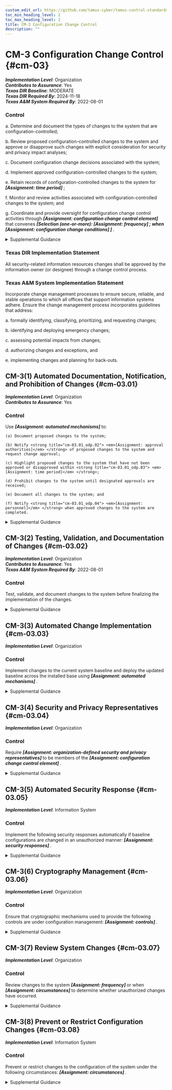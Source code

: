 ```yaml
---
custom_edit_url: https://github.com/tamus-cyber/tamus-control-standards/tree/main/content/tamus.edu/TAMUS_profile.xml
toc_min_heading_level: 2
toc_max_heading_level: 2
title: CM-3 Configuration Change Control
description: ""
---
```


# CM-3 Configuration Change Control {#cm-03}

_**Implementation Level**_: Organization\
_**Contributes to Assurance**_: Yes\
_**Texas DIR Baseline**_: MODERATE\
_**Texas DIR Required By**_: 2024-11-18\
_**Texas A&M System Required By**_: 2022-08-01

### Control



a. Determine and document the types of changes to the system that are configuration-controlled;

b. Review proposed configuration-controlled changes to the system and approve or disapprove such changes with explicit consideration for security and privacy impact analyses;

c. Document configuration change decisions associated with the system;

d. Implement approved configuration-controlled changes to the system;

e. Retain records of configuration-controlled changes to the system for <strong title="cm-03_odp.01"> <em>[Assignment: time period]</em> </strong>;

f. Monitor and review activities associated with configuration-controlled changes to the system; and

g. Coordinate and provide oversight for configuration change control activities through <strong title="cm-03_odp.02"> <em>[Assignment: configuration change control element]</em> </strong> that convenes <strong title="cm-03_odp.03"> <em>[Selection (one-or-more): <strong title="cm-03_odp.04"> <em>[Assignment: frequency]</em> </strong>; when <strong title="cm-03_odp.05"> <em>[Assignment: configuration change conditions]</em> </strong>]</em> </strong>.


<details><summary>Supplemental Guidance</summary>Configuration change control for organizational systems involves the systematic proposal, justification, implementation, testing, review, and disposition of system changes, including system upgrades and modifications. Configuration change control includes changes to baseline configurations, configuration items of systems, operational procedures, configuration settings for system components, remediate vulnerabilities, and unscheduled or unauthorized changes. Processes for managing configuration changes to systems include Configuration Control Boards or Change Advisory Boards that review and approve proposed changes. For changes that impact privacy risk, the senior agency official for privacy updates privacy impact assessments and system of records notices. For new systems or major upgrades, organizations consider including representatives from the development organizations on the Configuration Control Boards or Change Advisory Boards. Auditing of changes includes activities before and after changes are made to systems and the auditing activities required to implement such changes. See also [SA-10](/catalog/sa/sa-10#sa-10).</details>

### Texas DIR Implementation Statement

All security-related information resources changes shall be approved by the information owner (or designee) through a change control process.


### Texas A&M System Implementation Statement



Incorporate change management processes to ensure secure, reliable, and stable operations to which all offices that support information systems adhere. Ensure the change management process incorporates guidelines that address:

a. formally identifying, classifying, prioritizing, and requesting changes;

b. identifying and deploying emergency changes;

c. assessing potential impacts from changes;

d. authorizing changes and exceptions, and

e. implementing changes and planning for back-outs.



## CM-3(1) Automated Documentation, Notification, and Prohibition of Changes {#cm-03.01}

_**Implementation Level**_: Organization\
_**Contributes to Assurance**_: Yes

### Control

Use <strong title="cm-03.01_odp.01"> <em>[Assignment: automated mechanisms]</em> </strong> to:

    (a) Document proposed changes to the system;

    (b) Notify <strong title="cm-03.01_odp.02"> <em>[Assignment: approval authorities]</em> </strong> of proposed changes to the system and request change approval;

    (c) Highlight proposed changes to the system that have not been approved or disapproved within <strong title="cm-03.01_odp.03"> <em>[Assignment: time period]</em> </strong>;

    (d) Prohibit changes to the system until designated approvals are received;

    (e) Document all changes to the system; and

    (f) Notify <strong title="cm-03.01_odp.04"> <em>[Assignment: personnel]</em> </strong> when approved changes to the system are completed.


<details><summary>Supplemental Guidance</summary>None.</details>


## CM-3(2) Testing, Validation, and Documentation of Changes {#cm-03.02}

_**Implementation Level**_: Organization\
_**Contributes to Assurance**_: Yes\
_**Texas A&M System Required By**_: 2022-08-01

### Control

Test, validate, and document changes to the system before finalizing the implementation of the changes.


<details><summary>Supplemental Guidance</summary>Changes to systems include modifications to hardware, software, or firmware components and configuration settings defined in [CM-6](/catalog/cm/cm-06#cm-06) . Organizations ensure that testing does not interfere with system operations that support organizational mission and business functions. Individuals or groups conducting tests understand security and privacy policies and procedures, system security and privacy policies and procedures, and the health, safety, and environmental risks associated with specific facilities or processes. Operational systems may need to be taken offline, or replicated to the extent feasible, before testing can be conducted. If systems must be taken offline for testing, the tests are scheduled to occur during planned system outages whenever possible. If the testing cannot be conducted on operational systems, organizations employ compensating controls.</details>


## CM-3(3) Automated Change Implementation {#cm-03.03}

_**Implementation Level**_: Organization

### Control

Implement changes to the current system baseline and deploy the updated baseline across the installed base using <strong title="cm-03.03_odp"> <em>[Assignment: automated mechanisms]</em> </strong>.


<details><summary>Supplemental Guidance</summary>Automated tools can improve the accuracy, consistency, and availability of configuration baseline information. Automation can also provide data aggregation and data correlation capabilities, alerting mechanisms, and dashboards to support risk-based decision-making within the organization.</details>


## CM-3(4) Security and Privacy Representatives {#cm-03.04}

_**Implementation Level**_: Organization

### Control

Require <strong title="cm-3.4_prm_1"> <em>[Assignment: organization-defined security and privacy representatives]</em> </strong> to be members of the <strong title="cm-03.04_odp.03"> <em>[Assignment: configuration change control element]</em> </strong>.


<details><summary>Supplemental Guidance</summary>Information security and privacy representatives include system security officers, senior agency information security officers, senior agency officials for privacy, or system privacy officers. Representation by personnel with information security and privacy expertise is important because changes to system configurations can have unintended side effects, some of which may be security- or privacy-relevant. Detecting such changes early in the process can help avoid unintended, negative consequences that could ultimately affect the security and privacy posture of systems. The configuration change control element referred to in the second organization-defined parameter reflects the change control elements defined by organizations in [CM-3g](#cm-3_smt.g).</details>


## CM-3(5) Automated Security Response {#cm-03.05}

_**Implementation Level**_: Information System

### Control

Implement the following security responses automatically if baseline configurations are changed in an unauthorized manner: <strong title="cm-03.05_odp"> <em>[Assignment: security responses]</em> </strong>.


<details><summary>Supplemental Guidance</summary>Automated security responses include halting selected system functions, halting system processing, and issuing alerts or notifications to organizational personnel when there is an unauthorized modification of a configuration item.</details>


## CM-3(6) Cryptography Management {#cm-03.06}

_**Implementation Level**_: Organization

### Control

Ensure that cryptographic mechanisms used to provide the following controls are under configuration management: <strong title="cm-03.06_odp"> <em>[Assignment: controls]</em> </strong>.


<details><summary>Supplemental Guidance</summary>The controls referenced in the control enhancement refer to security and privacy controls from the control catalog. Regardless of the cryptographic mechanisms employed, processes and procedures are in place to manage those mechanisms. For example, if system components use certificates for identification and authentication, a process is implemented to address the expiration of those certificates.</details>


## CM-3(7) Review System Changes {#cm-03.07}

_**Implementation Level**_: Organization

### Control

Review changes to the system <strong title="cm-03.07_odp.01"> <em>[Assignment: frequency]</em> </strong> or when <strong title="cm-03.07_odp.02"> <em>[Assignment: circumstances]</em> </strong> to determine whether unauthorized changes have occurred.


<details><summary>Supplemental Guidance</summary>Indications that warrant a review of changes to the system and the specific circumstances justifying such reviews may be obtained from activities carried out by organizations during the configuration change process or continuous monitoring process.</details>


## CM-3(8) Prevent or Restrict Configuration Changes {#cm-03.08}

_**Implementation Level**_: Information System

### Control

Prevent or restrict changes to the configuration of the system under the following circumstances: <strong title="cm-03.08_odp"> <em>[Assignment: circumstances]</em> </strong>.


<details><summary>Supplemental Guidance</summary>System configuration changes can adversely affect critical system security and privacy functionality. Change restrictions can be enforced through automated mechanisms.</details>
